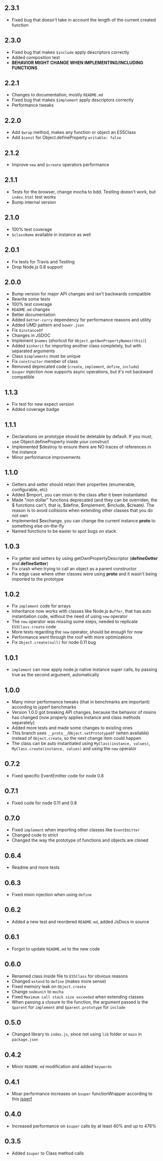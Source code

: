 ## 2.3.1
* Fixed bug that doesn't take in account the length of the current created function 

## 2.3.0
* Fixed bug that makes `$include` apply descriptors correctly 
* Added composition test
* **BEHAVIOR MIGHT CHANGE WHEN IMPLEMENTING/INCLUDING FUNCTIONS** 

## 2.2.1
* Changes to documentation, mostly `README.md`
* Fixed bug that makes `$implement` apply descriptors correctly 
* Performance tweaks

## 2.2.0
* Add `$wrap` method, makes any function or object an ES5Class
* Add `$const` for Object.defineProperty `writable: false`

## 2.1.2
* Improve `new` and `$create` operators performance

## 2.1.1
* Tests for the browser, change mocha to bdd. Testling doesn't work, but `index.html` test works
* Bump internal version

## 2.1.0
* 100% test coverage
* `$className` available in instance as well

## 2.0.1
* Fix tests for Travis and Testling
* Drop Node.js 0.8 support

## 2.0.0
* Bump version for major API changes and isn't backwards compatible
* Rewrite some tests
* 100% test coverage
* `README.md` changes
* Better documentation
* Added `better-curry` dependency for performance reasons and utility
* Added UMD pattern and `bower.json`
* Fix `$instanceOf`
* Changes in JSDOC
* Implement `$names` (shortcut for `Object.getOwnPropertyNames(this)`)
* Added `$inherit` for importing another class completely, but with separated arguments
* Class `$implements` must be unique
* Fix `constructor` member of class
* Removed deprecated code (`create`, `implement`, `define`, `include`)
* `$super` injection now supports async operations, but it's not backward compatible

## 1.1.3
* Fix test for new expect version
* Added coverage badge

## 1.1.1
* Declarations on prototype should be deletable by default. If you must, use Object.defineProperty inside your construct
* Implemented $destroy to ensure there are NO traces of references in the instance
* Minor performance improvements

## 1.1.0
* Getters and setter should retain their properties (enumerable, configurable, etc)
* Added $import, you can mixin to the class after it been instantiated
* Made "non dollar" functions deprecated (and they can be overriden, the $ functions can't, that is, $define, $implement, $include, $create). The reason is to avoid collisions when extending other classes that you do not own
* Implemented $exchange, you can change the current instance __proto__ to something else on-the-fly
* Named functions to be easier to spot bugs on stack

## 1.0.3
* Fix getter and setters by using getOwnPropertyDescriptor (__defineGetter__ and __defineSetter__)
* Fix crash when trying to call an object as a parent constructor
* Fix edge case where other classes were using __proto__ and it wasn't being imported to the prototype

## 1.0.2

* Fix `implement` code for arrays
* Inheritance now works with classes like Node.js `Buffer`, that has auto instantiation code, without the need of using `new` operator
* The `new` operator was missing some steps, needed to replicate `ES5Class.create` code
* More tests regarding the `new` operator, should be enough for now
* Performance went through the roof with more optimizations
* Fix `Object.create(null)` for node 0.11 bug

## 1.0.1

* `implement` can now apply node.js native instance super calls, by passing true as the second argument, automatically

## 1.0.0

* Many minor performance tweaks (that in benchmarks are important) according to jsperf benchmarks
* Version 1.0.0 got breaking API changes, because the behavior of mixins has changed (now properly applies instance and class methods separately)
* Added more tests and made some changes to existing ones
* This branch uses `__proto__`/`Object.setPrototypeOf` (when available) instead of `Object.create`, so the next change item could happen
* The class can be auto instantiated using `MyClass(instance, values)`, `MyClass.create(instance, values)` and using the `new` operator

## 0.7.2

* Fixed specific EventEmitter code for node 0.8

## 0.7.1

* Fixed code for node 0.11 and 0.8

## 0.7.0

* Fixed `implement` when importing other classes like `EventEmitter`
* Changed code to strict
* Changed the way the prototype of functions and objects are cloned

## 0.6.4

* Readme and more tests

## 0.6.3

* Fixed mixin injection when using `define`

## 0.6.2

* Added a new test and reordered `README.md`, added JsDocs in source

## 0.6.1

* Forgot to update `README.md` to the new code

## 0.6.0

* Renamed class inside file to `ES5Class` for obvious reasons
* Changed `extend` to `define` (makes more sense)
* Fixed memory leak on `Object.create`
* Change `nodeunit` to `mocha`
* Fixed `Maximum call stack size exceeded` when extending classes
* When passing a closure to the function, the argument passed is the `$parent` for `implement` and `$parent.prototype` for `include`

## 0.5.0

* Changed library to `index.js`, since not using `lib` folder or `main` in `package.json`

## 0.4.2

* Minor `README.md` modification and added `keywords`

## 0.4.1

* Moar performance increases on `$super` functionWrapper according to this [jsperf](http://jsperf.com/regex-external-vs-inline/2)

## 0.4.0

* Increased performance on `$super` calls by at least 40% and up to 476%

## 0.3.5

* Added `$super` to Class method calls